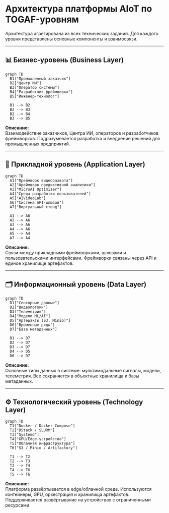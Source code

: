 # Архитектура платформы AIoT по TOGAF-уровням

Архитектура агрегирована из всех технических заданий. Для каждого уровня представлены основные компоненты и взаимосвязи.

---

## 📊 Бизнес-уровень (Business Layer)

```mermaid
graph TD
  B1["Промышленный заказчик"]
  B2["Центр ИИ"]
  B3["Оператор системы"]
  B4["Разработчик фреймворка"]
  B5["Инженер-технолог"]

  B1 --> B2
  B2 --> B3
  B2 --> B4
  B3 --> B5
```

**Описание:**  
Взаимодействие заказчиков, Центра ИИ, операторов и разработчиков фреймворков. Подразумевается разработка и внедрение решений для промышленных предприятий.

---

## 🧩 Прикладной уровень (Application Layer)

```mermaid
graph TD
  A1["Фреймворк видеозахвата"]
  A2["Фреймворк предиктивной аналитики"]
  A3["MicroAI Optimizer"]
  A4["Среда разработки пользователей"]
  A5["AIVideoLab"]
  A6["Система API-шлюзов"]
  A7["Виртуальный стенд"]

  A1 --> A6
  A2 --> A6
  A3 --> A6
  A4 --> A6
  A5 --> A4
  A7 --> A4
```

**Описание:**  
Связи между прикладными фреймворками, шлюзами и пользовательскими интерфейсами. Фреймворки связаны через API и единое хранилище артефактов.

---

## 🗂️ Информационный уровень (Data Layer)

```mermaid
graph TD
  D1["Сенсорные данные"]
  D2["Видеопотоки"]
  D3["Телеметрия"]
  D4["Модели ML/AI"]
  D5["Артефакты (S3, Minio)"]
  D6["Временные ряды"]
  D7["База метаданных"]
  
  D1 --> D7
  D2 --> D7
  D3 --> D7
  D4 --> D5
  D6 --> D7
```

**Описание:**  
Основные типы данных в системе: мультимодальные сигналы, модели, телеметрия. Все сохраняется в объектные хранилища и базы метаданных.

---

## ⚙️ Технологический уровень (Technology Layer)

```mermaid
graph TD
  T1["Docker / Docker Compose"]
  T2["DStack / SLURM"]
  T3["Systemd"]
  T4["GPU/Edge-устройства"]
  T5["Облачная инфраструктура"]
  T6["S3 / Minio / Artifactory"]

  T1 --> T2
  T2 --> T3
  T3 --> T4
  T4 --> T6
  T5 --> T6
```

**Описание:**  
Платформа развёртывается в edge/облачной среде. Используются контейнеры, GPU, оркестрация и хранилища артефактов. Поддерживается развёртывание на устройствах с ограниченными ресурсами.
